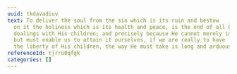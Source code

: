 ```yaml
---
uuid: tkdavadiuv
text: To deliver the soul from the sin which is its ruin and bestow
  on it the holiness which is its health and peace, is the end of all God’s
  dealings with His children; and precisely because He cannot merely impose,
  but must enable us to attain it ourselves, if we are really to have
  the liberty of His children, the way He must take is long and arduous.
referenceId: tjrru0qfgk
categories: []
---
```

